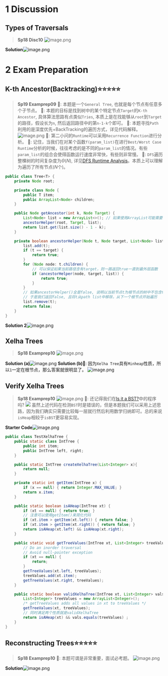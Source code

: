 # 1 Discussion
## Types of Traversals
> **Sp18 Disc10**
> ![image.png](./DE__Tree_Traversals.assets/20230325_1121568557.png)

**Solution**![image.png](./DE__Tree_Traversals.assets/20230325_1121568322.png)





# 2 Exam Preparation
## K-th Ancestor(Backtracking)⭐⭐⭐⭐⭐
> **Sp19 Examprep09**
> 🔔: 本题是一个`General Tree`, 也就是每个节点有任意多个子节点。
> 🔔: 本题的目标是找到树中的某个特定节点`Target`的`K-th Ancestor`, 具体算法思路有点类似`Tries`, 本质上是在找能够从`root`到`Target`的路径，假设长为`n`, 然后返回路径中的第`n-1-k`个即可。
> 🔔: 本题寻找`Path`利用的是深度优先+BackTracking的遍历方式，详见代码解释。
> ![image.png](./DE__Tree_Traversals.assets/20230325_1121562611.png)
> 🔔: 第二小问的`Runtime`可以采用`Recurrence Function`进行分析。
> 🔔: 记住，当我们在对某个函数`f(param_list)`在进行`Best/Worst Case Runtime`分析的时候，往往考虑的是不同的`param_list`的情况。有些`param_list`的组合会使得函数运行速度非常快，有些则非常慢。
> 🔔: `DFS`遍历整棵树的时间复杂度为$\Theta(N)$, 详见[DFS Runtime Analysis](https://www.yuque.com/alexman/dxgel1/ozfegpctntlb3glr#n8kDT)。本质上可以理解为遍历了所有节点($N$个)。

```java
public class Tree<T> {
    private Node root;

    private class Node {
        public T item;
        public ArrayList<Node> children;
    }

    public Node getAncestor(int k, Node Target) {
        List<Node> list = new ArrayList<>(); // 如果使用ArrayList可能需要考虑resizing的额外开销
        ancestorHelper(root, Target, list);
        return list.get(list.size() - 1 - k);
    }

    private boolean ancestorHelper(Node t, Node target, List<Node> list) {
        list.add(t);
        if (t == target) {
            return true;
        }
        for (Node node: t.children) {
            // 可以保证如果当前路径含有target，则一路返回true一直到最外层函数
            if (ancestorHelper(node, target, list)) {
                return true;
            }
        }
        // 如果ancestorHelper()全是false, 说明以当前节点t为根节点的树中不包含target
        // 于是我们返回false, 且将t从path list中移除，从下一个根节点开始遍历
        list.remove(t);
        return false;
    }
}
```
**Solution 2**![image.png](./DE__Tree_Traversals.assets/20230325_1121579512.png)


## Xelha Trees
> **Sp18 Examprep10**
> ![image.png](./DE__Tree_Traversals.assets/20230325_1121574237.png)

**Solution (a)**![image.png](./DE__Tree_Traversals.assets/20230325_1121571642.png)
**Solution (b)**🔔: 因为`Xelha Tree`具有`Minheap`性质，所以`1`一定在根节点，那么答案就很明显了。
![image.png](./DE__Tree_Traversals.assets/20230325_1121578224.png)

## Verify Xelha Trees
> **Sp18 Examprep10**
> ![image.png](./DE__Tree_Traversals.assets/20230325_1121579703.png)
> 🔔: 还记得我们在[Is it a BST?](https://www.yuque.com/alexman/dxgel1/qho6w2h0ont8toup#IMh8g)中的程序吗?
> ![](./DE__Tree_Traversals.assets/20230325_1121577042.png)
> 虽然上述代码在检测`BST`时是错误的，但是本题我们可以采用上述思路，因为我们确实只需要比较每一层就行然后利用数学归纳即可。总的来说`isHeap`相较于`isBST`更容易实现。

**Starter Code**![image.png](./DE__Tree_Traversals.assets/20230325_1121577409.png)
```java
public class TestXelhaTree {
    public static class IntTree {
        public int item;
        public IntTree left, right;
    }

    public static IntTree createXelhaTree(List<Integer> x){
        return null;
    }

    private static int getItem(IntTree x) {
        if (x == null) { return Integer.MAX_VALUE; }
        return x.item;
    }

    public static boolean isAHeap(IntTree xt) {
        if (xt == null) { return true; }
        // 注意可以使用getItem()来简化代码
        if (xt.item > getItem(xt.left)) { return false; }
        if (xt.item > getItem(xt.right)) { return false; }
        return isAHeap(xt.left) && isAHeap(xt.right);
    }

    public static void getTreeValues(IntTree xt, List<Integer> treeValues) {
        // Do an inorder traversal
        // Avoid null-pointer exception
        if (xt == null) {
            return;
        }
        getTreeValues(xt.left, treeValues);
        treeValues.add(xt.item);
        getTreeValues(xt.right, treeValues);
    }

    public static boolean validXelhaTree(IntTree xt, List<Integer> vals) {
        List<Integer> treeValues = new ArrayList<Integer>();
        /* getTreeValues adds all values in xt to treeValues */
        getTreeValues(xt, treeValues);
        // 同时满足两个性质就是validXelhaTree
        return isAHeap(xt) && vals.equals(treeValues) ;
    }
}
```

## Reconstructing Trees⭐⭐⭐⭐⭐
> **Sp18 Examprep10**
> **🔔**: 本题可谓是非常重要，面试必考题。
> ![image.png](./DE__Tree_Traversals.assets/20230325_1121578093.png)

**Solution**![image.png](./DE__Tree_Traversals.assets/20230325_1121585997.png)

